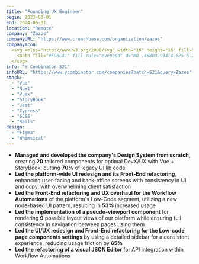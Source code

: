 ```yaml
---
title: "Founding UX Engineer"
begin: 2023-03-01
end: 2024-06-01
location: "Remote"
company: "Zazos"
companyURL: "https://www.crunchbase.com/organization/zazos"
companyIcon:
  <svg xmlns="http://www.w3.org/2000/svg" width="16" height="16" fill="none" viewBox="0 0 16 16">
    <path fill="#FD8C41" fill-rule="evenodd" d="M0 .408h3.934l4.525 6.299c.123.172.22.378.29.618.072.24.107.494.107.762 0 .278-.037.54-.11.784a1.997 1.997 0 0 1-.306.625l-4.47 6.098H0l5.504-7.507L0 .408Zm7.144 0h3.934l4.525 6.299c.123.172.22.378.29.618.072.24.107.494.107.762 0 .278-.037.54-.11.784a1.997 1.997 0 0 1-.306.625l-4.47 6.098h-3.97l5.504-7.507L7.144.408Z" clip-rule="evenodd"/>
  </svg>
info: "Y Combinator S21"
infoURL: "https://www.ycombinator.com/companies?batch=S21&query=Zazos"
stack:
  - "Vue"
  - "Nuxt"
  - "Vuex"
  - "StoryBook"
  - "Jest"
  - "Cypress"
  - "SCSS"
  - "Rails"
design:
  - "Figma"
  - "Whimsical"
---
```


- **⁠Managed and developed the company's Design System from scratch**, creating **20** tailored components for optimal DevX/UX with Vue + StoryBook, cutting **70%** of legacy UI lib code
- **⁠Led the platform-wide UI redesign and its Front-End refactoring**, enhancing user-facing and back-office screens with consistency in UI and copy, with overwhelming client satisfaction
- **⁠Led the Front-End refactoring and UX overhaul for the Workflow Automations** of the platform's Low-Code segment, utilizing a new node-based UI pattern, resulting in **53%** increased usage
- ⁠**Led the implementation of a pseudo-viewport component** for rendering **9** possible layout views of our platform while ensuring full consistency in navigation between pages using them
- **⁠Led the UI/UX redesign and Front-End refactoring for the Low-code page components settings** by using a detailed sidebar for a consistent experience, reducing usage friction by **65%**
- **⁠Led the refactoring of a visual JSON Editor** for API integration within Workflow Automations